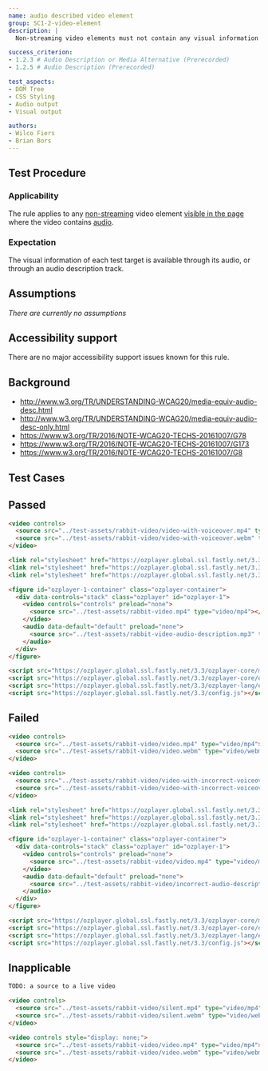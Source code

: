```yaml
---
name: audio described video element
group: SC1-2-video-element
description: |
  Non-streaming video elements must not contain any visual information that is not expressed in the audio

success_criterion:
- 1.2.3 # Audio Description or Media Alternative (Prerecorded)
- 1.2.5 # Audio Description (Prerecorded)

test_aspects:
- DOM Tree
- CSS Styling
- Audio output
- Visual output

authors:
- Wilco Fiers
- Brian Bors
---
```


## Test Procedure

### Applicability

The rule applies to any [non-streaming][] video element [visible in the page][] where the video contains [audio][].

### Expectation

The visual information of each test target is available through its audio, or through an audio description track.

## Assumptions

*There are currently no assumptions*

## Accessibility support

There are no major accessibility support issues known for this rule.

## Background

- http://www.w3.org/TR/UNDERSTANDING-WCAG20/media-equiv-audio-desc.html
- http://www.w3.org/TR/UNDERSTANDING-WCAG20/media-equiv-audio-desc-only.html
- https://www.w3.org/TR/2016/NOTE-WCAG20-TECHS-20161007/G78
- https://www.w3.org/TR/2016/NOTE-WCAG20-TECHS-20161007/G173
- https://www.w3.org/TR/2016/NOTE-WCAG20-TECHS-20161007/G8

[audio output]: ../pages/algorithms/audio-output.html
[visual output]: ../pages/algorithms/visual-output.html
[non-streaming]: ../pages/algorithms/non-streaming-media-element.html
[visible in the page]: ../pages/algorithms/visible-in-the-page.html
[text transcript]: https://www.w3.org/TR/WCAG20/#alt-time-based-mediadef
[audio]: https://www.w3.org/TR/WCAG20/#audiodef

## Test Cases

## Passed

```html
<video controls>
  <source src="../test-assets/rabbit-video/video-with-voiceover.mp4" type="video/mp4"></source>
  <source src="../test-assets/rabbit-video/video-with-voiceover.webm" type="video/webm"></source>
</video>
```

```html
<link rel="stylesheet" href="https://ozplayer.global.ssl.fastly.net/3.3/ozplayer-core/ozplayer.min.css">
<link rel="stylesheet" href="https://ozplayer.global.ssl.fastly.net/3.3/ozplayer-skin/highlights-blue.css">
<link rel="stylesheet" href="https://ozplayer.global.ssl.fastly.net/3.3/transcript.css">

<figure id="ozplayer-1-container" class="ozplayer-container">
  <div data-controls="stack" class="ozplayer" id="ozplayer-1">
    <video controls="controls" preload="none">
      <source src="../test-assets/rabbit-video.mp4" type="video/mp4"></source>
    </video>
    <audio data-default="default" preload="none">
      <source src="../test-assets/rabbit-video-audio-description.mp3" type="audio/mp3" ></source>
    </audio>
  </div>
</figure>

<script src="https://ozplayer.global.ssl.fastly.net/3.3/ozplayer-core/mediaelement.min.js"></script>
<script src="https://ozplayer.global.ssl.fastly.net/3.3/ozplayer-core/ozplayer.free.js"></script>
<script src="https://ozplayer.global.ssl.fastly.net/3.3/ozplayer-lang/en.js"></script>
<script src="https://ozplayer.global.ssl.fastly.net/3.3/config.js"></script>
```

## Failed

```html
<video controls>
  <source src="../test-assets/rabbit-video/video.mp4" type="video/mp4"></source>
  <source src="../test-assets/rabbit-video/video.webm" type="video/webm"></source>
</video>
```

```html
<video controls>
  <source src="../test-assets/rabbit-video/video-with-incorrect-voiceover.mp4" type="video/mp4"></source>
  <source src="../test-assets/rabbit-video/video-with-incorrect-voiceover.webm" type="video/webm"></source>
</video>
```

```html
<link rel="stylesheet" href="https://ozplayer.global.ssl.fastly.net/3.3/ozplayer-core/ozplayer.min.css">
<link rel="stylesheet" href="https://ozplayer.global.ssl.fastly.net/3.3/ozplayer-skin/highlights-blue.css">
<link rel="stylesheet" href="https://ozplayer.global.ssl.fastly.net/3.3/transcript.css">

<figure id="ozplayer-1-container" class="ozplayer-container">
  <div data-controls="stack" class="ozplayer" id="ozplayer-1">
    <video controls="controls" preload="none">
      <source src="../test-assets/rabbit-video/video.mp4" type="video/mp4"></source>
    </video>
    <audio data-default="default" preload="none">
      <source src="../test-assets/rabbit-video/incorrect-audio-description.mp3" type="audio/mp3" ></source>
    </audio>
  </div>
</figure>

<script src="https://ozplayer.global.ssl.fastly.net/3.3/ozplayer-core/mediaelement.min.js"></script>
<script src="https://ozplayer.global.ssl.fastly.net/3.3/ozplayer-core/ozplayer.free.js"></script>
<script src="https://ozplayer.global.ssl.fastly.net/3.3/ozplayer-lang/en.js"></script>
<script src="https://ozplayer.global.ssl.fastly.net/3.3/config.js"></script>
```

## Inapplicable

```html
TODO: a source to a live video
```

```html
<video controls>
  <source src="../test-assets/rabbit-video/silent.mp4" type="video/mp4"></source>
  <source src="../test-assets/rabbit-video/silent.webm" type="video/webm"></source>
</video>
```

```html
<video controls style="display: none;">
  <source src="../test-assets/rabbit-video/video.mp4" type="video/mp4"></source>
  <source src="../test-assets/rabbit-video/video.webm" type="video/webm"></source>
</video>
```